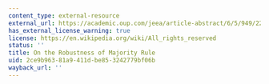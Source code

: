 ```yaml
---
content_type: external-resource
external_url: https://academic.oup.com/jeea/article-abstract/6/5/949/2295767
has_external_license_warning: true
license: https://en.wikipedia.org/wiki/All_rights_reserved
status: ''
title: On the Robustness of Majority Rule
uid: 2ce9b963-81a9-411d-be85-3242779bf06b
wayback_url: ''
---
```

